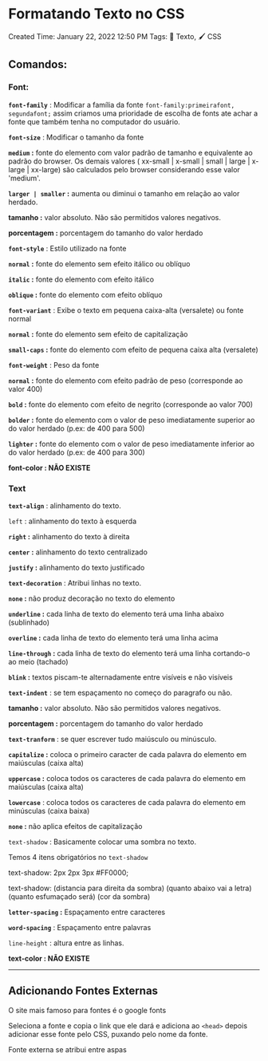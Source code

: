 # Formatando Texto no CSS

Created Time: January 22, 2022 12:50 PM
Tags: 📃 Texto, 🖌 CSS

## Comandos:

### Font:

**`font-family`** : Modificar a família da fonte `font-family:primeirafont, segundafont;` assim criamos uma prioridade de escolha de fonts ate achar a fonte que também tenha no computador do usuário.

**`font-size`** : Modificar o tamanho da fonte

**`medium` :** fonte do elemento com valor padrão de tamanho e equivalente ao padrão do browser. Os demais valores ( xx-small | x-small | small | large | x-large | xx-large) são calculados pelo browser considerando esse valor 'medium'.

**`larger | smaller` :** aumenta ou diminui o tamanho em relação ao valor herdado.

**tamanho  :** valor absoluto. Não são permitidos valores negativos.

**porcentagem :** porcentagem do tamanho do valor herdado

**`font-style`** : Estilo utilizado na fonte

**`normal` :** fonte do elemento sem efeito itálico ou oblíquo

**`italic` :** fonte do elemento com efeito itálico

**`oblique` :** fonte do elemento com efeito oblíquo

**`font-variant`** : Exibe o texto em pequena caixa-alta (versalete) ou fonte normal

**`normal` :** fonte do elemento sem efeito de capitalização 

**`small-caps` :** fonte do elemento com efeito de pequena caixa alta (versalete)

**`font-weight`** : Peso da fonte

**`normal` :** fonte do elemento com efeito padrão de peso (corresponde ao valor 400)

**`bold` :** fonte do elemento com efeito de negrito (corresponde ao valor 700)

**`bolder` :** fonte do elemento com o valor de peso imediatamente superior ao do valor herdado (p.ex: de 400 para 500)

**`lighter` :** fonte do elemento com o valor de peso imediatamente inferior ao do valor herdado (p.ex: de 400 para 300)

**font-color : NÃO EXISTE**

### Text

**`text-align`** : alinhamento do texto.

`left` : alinhamento do texto à esquerda

**`right` :** alinhamento do texto à direita

**`center` :** alinhamento do texto centralizado

**`justify` :** alinhamento do texto justificado

**`text-decoration`** : Atribui linhas no texto.

**`none` :** não produz decoração no texto do elemento

**`underline` :** cada linha de texto do elemento terá uma linha abaixo (sublinhado)

**`overline` :** cada linha de texto do elemento terá uma linha acima

**`line-through` :** cada linha de texto do elemento terá uma linha cortando-o ao meio (tachado)

**`blink` :** textos piscam-te alternadamente entre visíveis e não visíveis

**`text-indent`** : se tem espaçamento no começo do paragrafo ou não.

**tamanho :** valor absoluto. Não são permitidos valores negativos.

**porcentagem :** porcentagem do tamanho do valor herdado

**`text-tranform`** : se quer escrever tudo maiúsculo ou minúsculo.

**`capitalize` :** coloca o primeiro caracter de cada palavra do elemento em maiúsculas (caixa alta)

**`uppercase` :** coloca todos os caracteres de cada palavra do elemento em maiúsculas (caixa alta)

**`lowercase`** : coloca todos os caracteres de cada palavra do elemento em minúsculas (caixa baixa)

**`none` :** não aplica efeitos de capitalização

`text-shadow` : Basicamente colocar uma sombra no texto.

Temos 4 itens obrigatórios no `text-shadow`

text-shadow: 2px 2px 3px #FF0000;

text-shadow: (distancia para direita da sombra) (quanto abaixo vai a letra) (quanto esfumaçado será) (cor da sombra)

**`letter-spacing` :** Espaçamento entre caracteres

**`word-spacing`** : Espaçamento entre palavras

`line-height` : altura entre as linhas.

**text-color : NÃO EXISTE**

---

## Adicionando Fontes Externas

O site mais famoso para fontes é o google fonts

Seleciona a fonte e copia o link que ele dará e adiciona ao `<head>` depois adicionar esse fonte pelo CSS, puxando pelo nome da fonte.

Fonte externa se atribui entre aspas